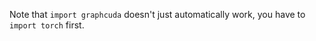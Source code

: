 Note that ```import graphcuda``` doesn't just automatically work, you have to ```import torch``` first.

